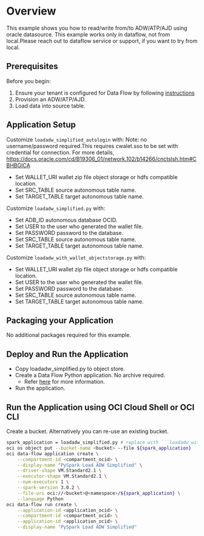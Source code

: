 # Overview

This example shows you how to read/write from/to ADW/ATP/AJD using oracle datasource.
This example works only in dataflow, not from local.Please reach out to dataflow service or support, if you want to try from local.

## Prerequisites

Before you begin:

1. Ensure your tenant is configured for Data Flow by following [instructions](https://docs.cloud.oracle.com/en-us/iaas/data-flow/using/dfs_getting_started.htm#set_up_admin)
2. Provision an ADW/ATP/AJD.
3. Load data into source table.

## Application Setup

Customize ```loadadw_simplified_autologin``` with:
Note: no username/password required.This requires cwalet.sso to be set with credential for connection.
For more details, https://docs.oracle.com/cd/B19306_01/network.102/b14266/cnctslsh.htm#CBHBGICA

* Set WALLET_URI wallet zip file object storage or hdfs compatible location.
* Set SRC_TABLE source autonomous table name.
* Set TARGET_TABLE target autonomous table name.


Customize ```loadadw_simplified.py``` with:

* Set ADB_ID autonomous database OCID.
* Set USER to the user who generated the wallet file.
* Set PASSWORD password to the database.
* Set SRC_TABLE source autonomous table name.
* Set TARGET_TABLE target autonomous table name.

Customize ```loadadw_with_wallet_objectstorage.py``` with:

* Set WALLET_URI wallet zip file object storage or hdfs compatible location.
* Set USER to the user who generated the wallet file.
* Set PASSWORD password to the database.
* Set SRC_TABLE source autonomous table name.
* Set TARGET_TABLE target autonomous table name.

## Packaging your Application

No additional packages required for this example.

## Deploy and Run the Application

* Copy loadadw_simplified.py to object store.
* Create a Data Flow Python application. No archive required.
  * Refer [here](https://docs.cloud.oracle.com/en-us/iaas/data-flow/using/dfs_data_flow_library.htm#create_pyspark_app) for more information.
* Run the application.

## Run the Application using OCI Cloud Shell or OCI CLI

Create a bucket. Alternatively you can re-use an existing bucket.

```sh
spark_application = loadadw_simplified.py # replace with ```loadadw_with_wallet_objectstorage.py``` if required
oci os object put --bucket-name <bucket> --file ${spark_application}
oci data-flow application create \
    --compartment-id <compartment_ocid> \
    --display-name "PySpark Load ADW Simplified" \
    --driver-shape VM.Standard2.1 \
    --executor-shape VM.Standard2.1 \
    --num-executors 1 \
    --spark-version 3.0.2 \
    --file-uri oci://<bucket>@<namespace>/${spark_application} \
    --language Python
oci data-flow run create \
    --application-id <application_ocid> \
    --compartment-id <compartment_ocid> \
    --application-id <application_ocid> \
    --display-name 'PySpark Load ADW Simplified"
```

